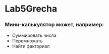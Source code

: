 # Lab5Grecha
<h3>Мини-калькулятор может, например:</h3>
<ul>
 	<li>Суммировать числа</li>
<li>Перемножать</li>
  	<li>Найти факториал</li>
</ul>
